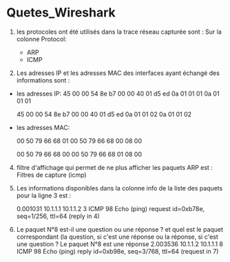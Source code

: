 # Quetes_Wireshark
1. les protocoles ont été utilisés dans la trace réseau capturée sont :
   Sur la colonne Protocol:
   - ARP 
   - ICMP

  2.  Les adresses IP et les adresses MAC des interfaces ayant échangé des informations sont :
     
   - les adresses IP:                                 45 00
     00 54 8e b7 00 00 40 01 d5 ed  0a 01 01 01 0a 01
     01 01

     45 00
     00 54 8e b7 00 00 40 01 d5 ed  0a 01 01 02 0a 01
     01 02
     
   - les adresses MAC:
     
      00 50 79 66 68 01 00 50 79 66 68 00 08 00
     
      00 50 79 66 68 00 00 50 79 66 68 01 08 00

     
     
  4. filtre d'affichage qui permet de ne plus afficher les paquets ARP  est :
     Filtres de capture (icmp)
     
  6. Les informations disponibles dans la colonne info de la liste des paquets pour la ligne 3 est :
     
     0.001031	10.1.1.1	10.1.1.2	3	ICMP	98	Echo (ping) request  id=0xb78e, seq=1/256, ttl=64 (reply in 4)
     
  8. Le paquet N°8 est-il une question ou une réponse ? et quel est le paquet correspondant (la question, si c'est une réponse ou la réponse, si c'est une question ?
     Le paquet N°8 est une réponse
2.003536	10.1.1.2	10.1.1.1	8	ICMP	98	Echo (ping) reply    id=0xb98e, seq=3/768, ttl=64 (request in 7)

